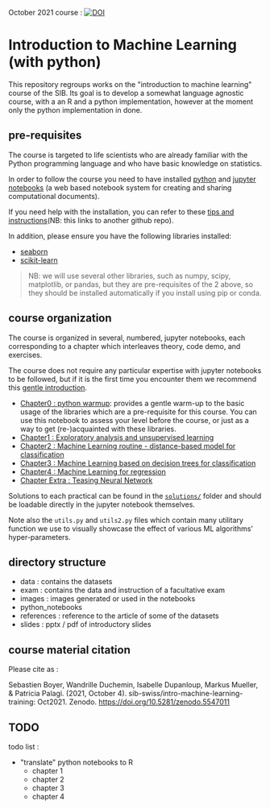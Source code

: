 October 2021 course : [![DOI](https://zenodo.org/badge/DOI/10.5281/zenodo.5547011.svg)](https://doi.org/10.5281/zenodo.5547011)

# Introduction to Machine Learning (with python)

This repository regroups works on the "introduction to machine learning" course of the SIB.
Its goal is to develop a somewhat language agnostic course, with a an R and a python implementation, however at the moment only the python implementation in done.

## pre-requisites

The course is targeted to life scientists who are already familiar with the Python programming language and who have basic knowledge on statistics.

In order to follow the course you need to have installed [python](https://www.python.org/) and [jupyter notebooks](https://www.jupyter.org/) (a web based notebook system for creating and sharing computational documents). 

If you need help with the installation, you can refer to these [tips and instructions](https://github.com/sib-swiss/first-steps-with-python-training/blob/master/setting_up_your_environment.md)(NB: this links to another github repo).

In addition, please ensure you have the following libraries installed:
 * [seaborn](https://seaborn.pydata.org/installing.html)
 * [scikit-learn](https://scikit-learn.org/stable/install.html)

> NB: we will use several other libraries, such as numpy, scipy, matplotlib, or pandas, but they are pre-requisites of the 2 above, so they should be installed automatically if you install using pip or conda.


## course organization 

The course is organized in several, numbered, jupyter notebooks, each corresponding to a chapter which interleaves theory, code demo, and exercises.

The course does not require any particular expertise with jupyter notebooks to be followed, but if it is the first time you encounter them we recommend this [gentle introduction](https://realpython.com/jupyter-notebook-introduction/).

 * [Chapter0 : python warmup](python_notebooks/Chapter_0_python_warmup.ipynb): provides a gentle warm-up to the basic usage of the libraries which are a pre-requisite for this course. You can use this notebook to assess your level before the course, or just as a way to get (re-)acquainted with these libraries.
 * [Chapter1 : Exploratory analysis and unsupervised learning](python_notebooks/Chapter_1_Exploratory_analysis_and_unsupervised_learning.ipynb)
 * [Chapter2 : Machine Learning routine - distance-based model for classification](python_notebooks/Chapter_2_Machine_Learning_routine__distance_based_model_for_classification.ipynb)
 * [Chapter3 : Machine Learning based on decision trees for classification](python_notebooks/Chapter_3_Machine_Learning_based_on_decision_trees_for_classification.ipynb)
 * [Chapter4 : Machine Learning for regression](python_notebooks/Chapter_4_Machine_Learning_for_regression.ipynb)
 * [Chapter Extra : Teasing Neural Network](python_notebooks/Chapter_Extra_Teasing_Neural_Network.ipynb)

Solutions to each practical can be found in the [`solutions/`](python_notebooks/solutions/) folder and should be loadable directly in the jupyter notebook themselves.

Note also the `utils.py` and `utils2.py` files which contain many utilitary function we use to visually showcase the effect of various ML algorithms' hyper-parameters.



## directory structure


* data : contains the datasets
* exam : contains the data and instruction of a facultative exam
* images : images generated or used in the notebooks
* python_notebooks
* references : reference to the article of some of the datasets
* slides : pptx / pdf of introductory slides 


## course material citation

Please cite as : 

Sebastien Boyer, Wandrille Duchemin, Isabelle Dupanloup, Markus Mueller, & Patricia Palagi. (2021, October 4). sib-swiss/intro-machine-learning-training: Oct2021. Zenodo. https://doi.org/10.5281/zenodo.5547011


## TODO

todo list :
 * "translate" python notebooks to R
 	* chapter 1
 	* chapter 2
 	* chapter 3
 	* chapter 4

##